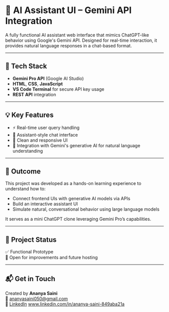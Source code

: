 # 🤖 AI Assistant UI – Gemini API Integration

A fully functional AI assistant web interface that mimics ChatGPT-like behavior using Google's Gemini API. Designed for real-time interaction, it provides natural language responses in a chat-based format.

---

## 🔧 Tech Stack

- **Gemini Pro API** (Google AI Studio)
- **HTML**, **CSS**, **JavaScript**
- **VS Code Terminal** for secure API key usage
- **REST API** integration

---

## 💡 Key Features

- ⚡ Real-time user query handling  
- 💬 Assistant-style chat interface  
- 📱 Clean and responsive UI  
- 🧠 Integration with Gemini's generative AI for natural language understanding  

---

## 🚀 Outcome

This project was developed as a hands-on learning experience to understand how to:
- Connect frontend UIs with generative AI models via APIs
- Build an interactive assistant UI
- Simulate natural, conversational behavior using large language models

It serves as a mini ChatGPT clone leveraging Gemini Pro’s capabilities.

---

## 📁 Project Status

✅ Functional Prototype  
🚀 Open for improvements and future hosting  

---

## 📬 Get in Touch

Created by **Ananya Saini**  
📧 ananyasaini050@gmail.com  
🔗 [LinkedIn](#) www.linkedin.com/in/ananya-saini-849aba21a

